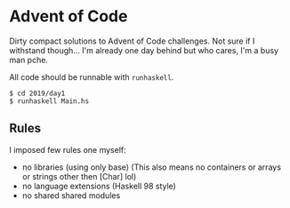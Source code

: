 # Advent of Code

Dirty compact solutions to Advent of Code challenges.
Not sure if I withstand though... I'm already one day behind but who cares, I'm a busy man pche.

All code should be runnable with `runhaskell`.

```
$ cd 2019/day1
$ runhaskell Main.hs
```

## Rules

I imposed few rules one myself:

- no libraries (using only base) (This also means no containers or arrays or strings other then [Char] lol)
- no language extensions (Haskell 98 style)
- no shared shared modules
